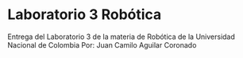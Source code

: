 # Laboratorio 3 Robótica
Entrega del Laboratorio 3 de la materia de Robótica de la Universidad Nacional de Colombia
Por: Juan Camilo Aguilar Coronado
